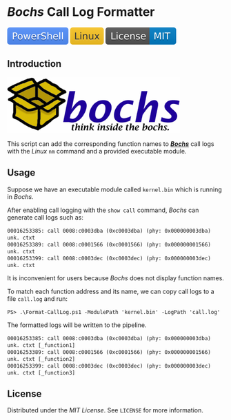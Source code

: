 # *Bochs* Call Log Formatter

![PowerShell](badges/PowerShell.svg)
![Linux](badges/Linux.svg)
![License](badges/License-MIT.svg)

## Introduction

![Cover](Cover.png)

This script can add the corresponding function names to [***Bochs***](https://bochs.sourceforge.io) call logs with the *Linux* `nm` command and a provided executable module.

## Usage

Suppose we have an executable module called `kernel.bin` which is running in *Bochs*.

After enabling call logging with the `show call` command, *Bochs* can generate call logs such as:

```console
00016253385: call 0008:c0003dba (0xc0003dba) (phy: 0x000000003dba) unk. ctxt
00016253389: call 0008:c0001566 (0xc0001566) (phy: 0x000000001566) unk. ctxt
00016253399: call 0008:c0003dec (0xc0003dec) (phy: 0x000000003dec) unk. ctxt
```

It is inconvenient for users because *Bochs* does not display function names.

To match each function address and its name, we can copy call logs to a file `call.log` and run:

```console
PS> .\Format-CallLog.ps1 -ModulePath 'kernel.bin' -LogPath 'call.log'
```

The formatted logs will be written to the pipeline.

```console
00016253385: call 0008:c0003dba (0xc0003dba) (phy: 0x000000003dba) unk. ctxt [_function1]
00016253389: call 0008:c0001566 (0xc0001566) (phy: 0x000000001566) unk. ctxt [_function2]
00016253399: call 0008:c0003dec (0xc0003dec) (phy: 0x000000003dec) unk. ctxt [_function3]
```

## License

Distributed under the *MIT License*. See `LICENSE` for more information.